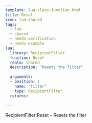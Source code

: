 ```yaml
---
template: lua-class-function.html
title: Reset
icon: lua-shared
tags:
  - lua
  - shared
  - needs-verification
  - needs-example
lua:
  library: RecipientFilter
  function: Reset
  realm: shared
  description: "Resets the filter"
  
  arguments:
  - position: 1
    name: "filter"
    type: RecipientFilter
  returns:
    
---
```


<div class="lua__search__keywords">
RecipientFilter:Reset &#x2013; Resets the filter
</div>
